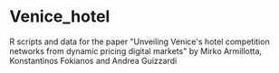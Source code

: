 # Venice_hotel
R scripts and data for the paper "Unveiling Venice's hotel competition networks from dynamic pricing digital markets"  by Mirko Armillotta, Konstantinos Fokianos and Andrea Guizzardi

